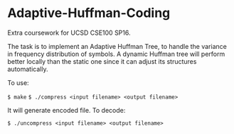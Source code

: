 # Adaptive-Huffman-Coding

Extra coursework for UCSD CSE100 SP16. 

The task is to implement an Adaptive Huffman Tree, to handle the variance in frequency distribution of symbols. A dynamic Huffman tree will perform better locally than the static one since it can adjust its structures automatically.

To use:

`$ make`
`$ ./compress <input filename> <output filename>`

It will generate encoded file. To decode:

`$ ./uncompress <input filename> <output filename>`
